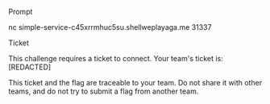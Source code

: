 Prompt

nc simple-service-c45xrrmhuc5su.shellweplayaga.me 31337

Ticket

This challenge requires a ticket to connect. Your team's ticket is:
[REDACTED]

This ticket and the flag are traceable to your team. Do not share it with other teams, and do not try to submit a flag from another team. 
